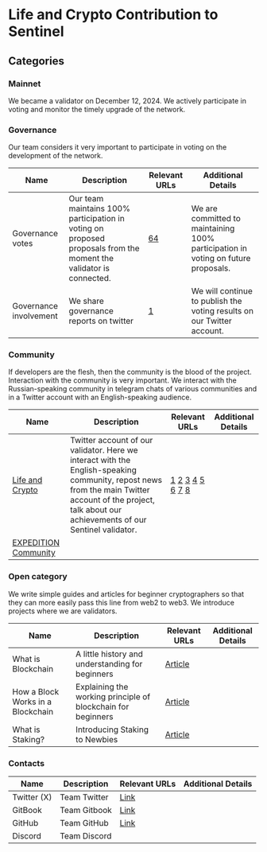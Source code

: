 # Life and Crypto Contribution to Sentinel

## Categories 

### Mainnet

We became a validator on December 12, 2024. We actively participate in voting and monitor the timely upgrade of the network.

### Governance

Our team considers it very important to participate in voting on the development of the network.

| Name                   | Description                                                                             | Relevant URLs | Additional Details |
| ---------------------- | --------------------------------------------------------------------------------------- | ------------- | ------------------ |
| Governance votes       | Our team maintains 100% participation in voting on proposed proposals from the moment the validator is connected.| [64](https://ping.pub/sentinel/gov/64) | We are committed to maintaining 100% participation in voting on future proposals.                   |
| Governance involvement | We share governance reports on twitter |[1](https://x.com/lifeandcrypto_/status/1979594074069028986)| We will continue to publish the voting results on our Twitter account.|

### Community

If developers are the flesh, then the community is the blood of the project.
Interaction with the community is very important.
We interact with the Russian-speaking community in telegram chats of various communities and in a Twitter account with an English-speaking audience.

| Name        | Description | Relevant URLs | Additional Details |
| ----------- | ----------- | ------------- | ------------------ |
| [Life and Crypto](https://x.com/lifeandcrypto_) | Twitter account of our validator. Here we interact with the English-speaking community, repost news from the main Twitter account of the project, talk about our achievements of our Sentinel validator. | [1](https://x.com/lifeandcrypto_/status/1872022834392048119) [2](https://x.com/lifeandcrypto_/status/1912401280460349636) [3](https://x.com/lifeandcrypto_/status/1915151234069115068) [4](https://x.com/lifeandcrypto_/status/1952348681191010311) [5](https://x.com/lifeandcrypto_/status/1957846921814458392) [6](https://x.com/lifeandcrypto_/status/1969470735547498727) [7](https://x.com/lifeandcrypto_/status/1970541481631850665) [8](https://x.com/lifeandcrypto_/status/1981314933498204393) | |  
| [EXPEDITION Community](https://t.me/expedition_pics) |||

### Open category

We write simple guides and articles for beginner cryptographers so that they can more easily pass this line from web2 to web3.
We introduce projects where we are validators.

| Name | Description | Relevant URLs | Additional Details |
| ---- | ----------- | ------------- | ------------------ |
| What is Blockchain| A little history and understanding for beginners | [Article](https://life-and-crypto.gitbook.io/life-and-crypto/life-and-crypto-en/guides-for-beginners/what-is-blockchain)| |
| How a Block Works in a Blockchain| Explaining the working principle of blockchain for beginners | [Article](https://life-and-crypto.gitbook.io/life-and-crypto/life-and-crypto-en/guides-for-beginners/how-a-block-works-in-a-blockchain) | |
| What is Staking? | Introducing Staking to Newbies | [Article](https://life-and-crypto.gitbook.io/life-and-crypto/life-and-crypto-en/guides-for-beginners/what-is-staking)| |

### Contacts

| Name | Description | Relevant URLs | Additional Details |
| ---- | ----------- | ------------- | ------------------ |
| Twitter (X)| Team Twitter | [Link](https://x.com/lifeandcrypto_) ||
| GitBook| Team Gitbook | [Link](https://life-and-crypto.gitbook.io/life-and-crypto/life-and-crypto-en) ||
| GitHub | Team GitHub | [Link](https://github.com/Life-and-Crypto) ||
| Discord | Team Discord |||

